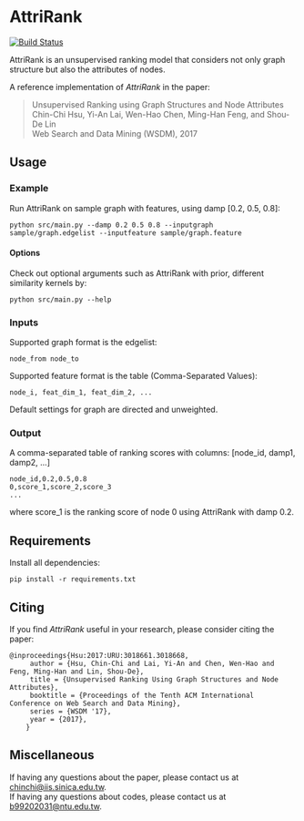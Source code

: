# AttriRank
[![Build Status](https://travis-ci.org/ntumslab/AttriRank.svg?branch=master)](https://travis-ci.org/ntumslab/AttriRank)

AttriRank is an unsupervised ranking model that considers not only graph structure but also the attributes of nodes.

A reference implementation of *AttriRank* in the paper:<br>
> Unsupervised Ranking using Graph Structures and Node Attributes<br>
> Chin-Chi Hsu, Yi-An Lai, Wen-Hao Chen, Ming-Han Feng, and Shou-De Lin<br>
> Web Search and Data Mining (WSDM), 2017 <br>

## Usage

### Example
Run AttriRank on sample graph with features, using damp [0.2, 0.5, 0.8]:

    python src/main.py --damp 0.2 0.5 0.8 --inputgraph sample/graph.edgelist --inputfeature sample/graph.feature

#### Options
Check out optional arguments such as AttriRank with prior, different similarity kernels by:

    python src/main.py --help

### Inputs
Supported graph format is the edgelist:

    node_from node_to

Supported feature format is the table (Comma-Separated Values):

    node_i, feat_dim_1, feat_dim_2, ...

Default settings for graph are directed and unweighted.

### Output

A comma-separated table of ranking scores with columns: [node_id, damp1, damp2, ...]

    node_id,0.2,0.5,0.8
    0,score_1,score_2,score_3
    ...

where score_1 is the ranking score of node 0 using AttriRank with damp 0.2.

## Requirements
Install all dependencies:

    pip install -r requirements.txt

## Citing

If you find *AttriRank* useful in your research, please consider citing the paper:

    @inproceedings{Hsu:2017:URU:3018661.3018668,
         author = {Hsu, Chin-Chi and Lai, Yi-An and Chen, Wen-Hao and Feng, Ming-Han and Lin, Shou-De},
         title = {Unsupervised Ranking Using Graph Structures and Node Attributes},
         booktitle = {Proceedings of the Tenth ACM International Conference on Web Search and Data Mining},
         series = {WSDM '17},
         year = {2017},
        } 

## Miscellaneous

If having any questions about the paper, please contact us at <chinchi@iis.sinica.edu.tw>.<br>
If having any questions about codes, please contact us at <b99202031@ntu.edu.tw>.
